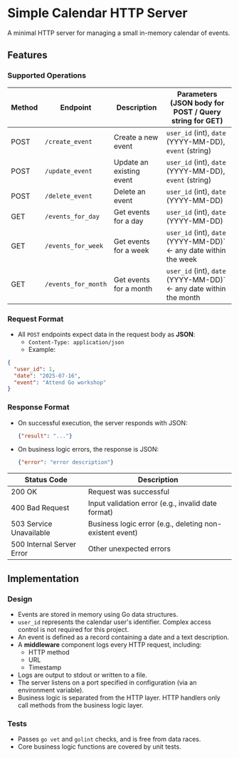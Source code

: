 # Simple Calendar HTTP Server

A minimal HTTP server for managing a small in-memory calendar of events.

## Features

### Supported Operations
| Method | Endpoint            | Description               | Parameters (JSON body for POST / Query string for GET)             |
|--------|---------------------|---------------------------|----------------------------------------------------------------------|
| POST   | `/create_event`     | Create a new event        | `user_id` (int), `date` (YYYY-MM-DD), `event` (string)              |
| POST   | `/update_event`     | Update an existing event  | `user_id` (int), `date` (YYYY-MM-DD), `event` (string)              |
| POST   | `/delete_event`     | Delete an event           | `user_id` (int), `date` (YYYY-MM-DD)                                |
| GET    | `/events_for_day`   | Get events for a day      | `user_id` (int), `date` (YYYY-MM-DD)                                |
| GET    | `/events_for_week`  | Get events for a week     | `user_id` (int), `date` (YYYY-MM-DD)` ← any date within the week    |
| GET    | `/events_for_month` | Get events for a month    | `user_id` (int), `date` (YYYY-MM-DD)` ← any date within the month   |


### Request Format

- All `POST` endpoints expect data in the request body as **JSON**:
    - `Content-Type: application/json`
    - Example:
```json
{
  "user_id": 1,
  "date": "2025-07-16",
  "event": "Attend Go workshop"
}
```

### Response Format

- On successful execution, the server responds with JSON:
  ```json
  {"result": "..."}
  
- On business logic errors, the response is JSON:
  ```json
  {"error": "error description"}
  ```


| Status Code               | Description                                              |
| ------------------------- | -------------------------------------------------------- |
| 200 OK                    | Request was successful                                   |
| 400 Bad Request           | Input validation error (e.g., invalid date format)       |
| 503 Service Unavailable   | Business logic error (e.g., deleting non-existent event) |
| 500 Internal Server Error | Other unexpected errors                                  |


## Implementation
### Design
- Events are stored in memory using Go data structures.
- `user_id` represents the calendar user's identifier. Complex access control is not required for this project.
- An event is defined as a record containing a date and a text description.
- A **middleware** component logs every HTTP request, including:
  - HTTP method
  - URL
  - Timestamp
- Logs are output to stdout or written to a file.
- The server listens on a port specified in configuration (via an environment variable).
- Business logic is separated from the HTTP layer. HTTP handlers only call methods from the business logic layer.

### Tests
- Passes `go vet` and `golint` checks, and is free from data races.
- Core business logic functions are covered by unit tests.
